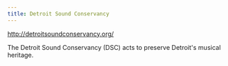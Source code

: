 ```yaml
---
title: Detroit Sound Conservancy
---
```

http://detroitsoundconservancy.org/

The Detroit Sound Conservancy (DSC) acts to preserve Detroit's
musical heritage.

